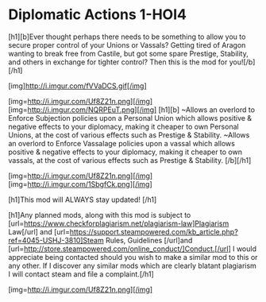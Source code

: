 # Diplomatic Actions 1-HOI4

[h1][b]Ever thought perhaps there needs to be something to allow you to secure proper control of your Unions or Vassals? Getting tired of Aragon wanting to break free from Castile, but got some spare Prestige, Stability, and others in exchange for tighter control? Then this is the mod for you![/b][/h1]

[img]http://i.imgur.com/fVVaDCS.gif[/img]

[img=http://i.imgur.com/Uf8Z21n.png][/img]
[img=http://i.imgur.com/NQRPEuT.png][/img] [h1][b]
~Allows an overlord to Enforce Subjection policies upon a Personal Union which allows positive & negative effects to your diplomacy, making it cheaper to own Personal Unions, at the cost of various effects such as Prestige & Stability.
~Allows an overlord to Enforce Vassalage policies upon a vassal which allows positive & negative effects to your diplomacy, making it cheaper to own vassals, at the cost of various effects such as Prestige & Stability.
[/b][/h1]

[img=http://i.imgur.com/Uf8Z21n.png][/img]
[img=http://i.imgur.com/1SbgfCk.png][/img]

[h1]This mod will ALWAYS stay updated! [/h1]

[h1]Any planned mods, along with this mod is subject to [url=https://www.checkforplagiarism.net/plagiarism-law]Plagiarism Law[/url] and [url=https://support.steampowered.com/kb_article.php?ref=4045-USHJ-3810]Steam Rules, Guidelines [/url]and [url=http://store.steampowered.com/online_conduct/]Conduct.[/url] I would appreciate being contacted should you wish to make a similar mod to this or any other. If I discover any similar mods which are clearly blatant plagiarism I will contact steam and file a complaint.[/h1]

[img=http://i.imgur.com/Uf8Z21n.png][/img]